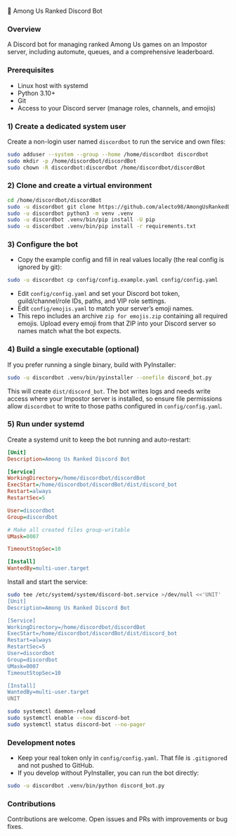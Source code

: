 🚀 Among Us Ranked Discord Bot

### Overview

A Discord bot for managing ranked Among Us games on an Impostor server, including automute, queues, and a comprehensive leaderboard.

### Prerequisites

- Linux host with systemd
- Python 3.10+
- Git
- Access to your Discord server (manage roles, channels, and emojis)

### 1) Create a dedicated system user

Create a non-login user named `discordbot` to run the service and own files:

```bash
sudo adduser --system --group --home /home/discordbot discordbot
sudo mkdir -p /home/discordbot/discordBot
sudo chown -R discordbot:discordbot /home/discordbot/discordBot
```

### 2) Clone and create a virtual environment

```bash
cd /home/discordbot/discordBot
sudo -u discordbot git clone https://github.com/alecto98/AmongUsRankedDiscordBot.git .
sudo -u discordbot python3 -m venv .venv
sudo -u discordbot .venv/bin/pip install -U pip
sudo -u discordbot .venv/bin/pip install -r requirements.txt
```

### 3) Configure the bot

- Copy the example config and fill in real values locally (the real config is ignored by git):

```bash
sudo -u discordbot cp config/config.example.yaml config/config.yaml
```

- Edit `config/config.yaml` and set your Discord bot token, guild/channel/role IDs, paths, and VIP role settings.
- Edit `config/emojis.yaml` to match your server’s emoji names.
- This repo includes an archive `zip for emojis.zip` containing all required emojis. Upload every emoji from that ZIP into your Discord server so names match what the bot expects.

### 4) Build a single executable (optional)

If you prefer running a single binary, build with PyInstaller:

```bash
sudo -u discordbot .venv/bin/pyinstaller --onefile discord_bot.py
```

This will create `dist/discord_bot`. The bot writes logs and needs write access where your Impostor server is installed, so ensure file permissions allow `discordbot` to write to those paths configured in `config/config.yaml`.

### 5) Run under systemd

Create a systemd unit to keep the bot running and auto-restart:

```ini
[Unit]
Description=Among Us Ranked Discord Bot

[Service]
WorkingDirectory=/home/discordbot/discordBot
ExecStart=/home/discordbot/discordBot/dist/discord_bot
Restart=always
RestartSec=5

User=discordbot
Group=discordbot

# Make all created files group-writable
UMask=0007

TimeoutStopSec=10

[Install]
WantedBy=multi-user.target
```

Install and start the service:

```bash
sudo tee /etc/systemd/system/discord-bot.service >/dev/null <<'UNIT'
[Unit]
Description=Among Us Ranked Discord Bot

[Service]
WorkingDirectory=/home/discordbot/discordBot
ExecStart=/home/discordbot/discordBot/dist/discord_bot
Restart=always
RestartSec=5
User=discordbot
Group=discordbot
UMask=0007
TimeoutStopSec=10

[Install]
WantedBy=multi-user.target
UNIT

sudo systemctl daemon-reload
sudo systemctl enable --now discord-bot
sudo systemctl status discord-bot --no-pager
```

### Development notes

- Keep your real token only in `config/config.yaml`. That file is `.gitignore`d and not pushed to GitHub.
- If you develop without PyInstaller, you can run the bot directly:

```bash
sudo -u discordbot .venv/bin/python discord_bot.py
```

### Contributions

Contributions are welcome. Open issues and PRs with improvements or bug fixes.
